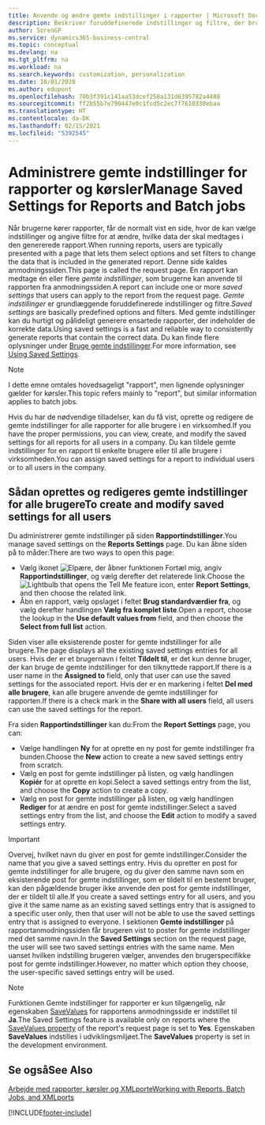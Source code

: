 ```yaml
---
title: Anvende og ændre gemte indstillinger i rapporter | Microsoft Docs
description: Beskriver foruddefinerede indstillinger og filtre, der bruges til at tilpasse en rapport og til at generere de korrekte data.
author: SorenGP
ms.service: dynamics365-business-central
ms.topic: conceptual
ms.devlang: na
ms.tgt_pltfrm: na
ms.workload: na
ms.search.keywords: customization, personalization
ms.date: 10/01/2020
ms.author: edupont
ms.openlocfilehash: 70b3f391c141aa53dcef258a131d6395782a4488
ms.sourcegitcommit: ff2b55b7e790447e0c1fcd5c2ec7f7610338ebaa
ms.translationtype: HT
ms.contentlocale: da-DK
ms.lasthandoff: 02/15/2021
ms.locfileid: "5392545"
---
```

# <a name="manage-saved-settings-for-reports-and-batch-jobs"></a><span data-ttu-id="710c6-103">Administrere gemte indstillinger for rapporter og kørsler</span><span class="sxs-lookup"><span data-stu-id="710c6-103">Manage Saved Settings for Reports and Batch jobs</span></span>
<span data-ttu-id="710c6-104">Når brugerne kører rapporter, får de normalt vist en side, hvor de kan vælge indstillinger og angive filtre for at ændre, hvilke data der skal medtages i den genererede rapport.</span><span class="sxs-lookup"><span data-stu-id="710c6-104">When running reports, users are typically presented with a page that lets them select options and set filters to change the data that is included in the generated report.</span></span> <span data-ttu-id="710c6-105">Denne side kaldes anmodningssiden.</span><span class="sxs-lookup"><span data-stu-id="710c6-105">This page is called the request page.</span></span> <span data-ttu-id="710c6-106">En rapport kan medtage én eller flere *gemte indstillinger*, som brugerne kan anvende til rapporten fra anmodningssiden.</span><span class="sxs-lookup"><span data-stu-id="710c6-106">A report can include one or more *saved settings* that users can apply to the report from the request page.</span></span> <span data-ttu-id="710c6-107">*Gemte indstillinger* er grundlæggende foruddefinerede indstillinger og filtre.</span><span class="sxs-lookup"><span data-stu-id="710c6-107">*Saved settings* are basically predefined options and filters.</span></span> <span data-ttu-id="710c6-108">Med gemte indstillinger kan du hurtigt og pålideligt generere ensartede rapporter, der indeholder de korrekte data.</span><span class="sxs-lookup"><span data-stu-id="710c6-108">Using saved settings is a fast and reliable way to consistently generate reports that contain the correct data.</span></span> <span data-ttu-id="710c6-109">Du kan finde flere oplysninger under [Bruge gemte indstillinger](ui-work-report.md#SavedSettings).</span><span class="sxs-lookup"><span data-stu-id="710c6-109">For more information, see [Using Saved Settings](ui-work-report.md#SavedSettings).</span></span>

> [!NOTE]
> <span data-ttu-id="710c6-110">I dette emne omtales hovedsageligt "rapport", men lignende oplysninger gælder for kørsler.</span><span class="sxs-lookup"><span data-stu-id="710c6-110">This topic refers mainly to "report", but similar information applies to batch jobs.</span></span>

<span data-ttu-id="710c6-111">Hvis du har de nødvendige tilladelser, kan du få vist, oprette og redigere de gemte indstillinger for alle rapporter for alle brugere i en virksomhed.</span><span class="sxs-lookup"><span data-stu-id="710c6-111">If you have the proper permissions, you can view, create, and modify the saved settings for all reports for all users in a company.</span></span> <span data-ttu-id="710c6-112">Du kan tildele gemte indstillinger for en rapport til enkelte brugere eller til alle brugere i virksomheden.</span><span class="sxs-lookup"><span data-stu-id="710c6-112">You can assign saved settings for a report to individual users or to all users in the company.</span></span>

<!--
## Apply saved settings to a report
1. Open the report.

   The request page appears.    
2. In the **Saved Settings** section of the page, set the **Name** field  to the saved settings that you want to use.

   The **Saved Settings** section only appears if the report has been run before or if there are existing saved settings entries. The saved settings entry called **Last used options and filters** is always available. These settings are the option and filter values that were used the last time you ran the report.

-->

## <a name="to-create-and-modify-saved-settings-for-all-users"></a><span data-ttu-id="710c6-113">Sådan oprettes og redigeres gemte indstillinger for alle brugere</span><span class="sxs-lookup"><span data-stu-id="710c6-113">To create and modify saved settings for all users</span></span>
<span data-ttu-id="710c6-114">Du administrerer gemte indstillinger på siden **Rapportindstillinger**.</span><span class="sxs-lookup"><span data-stu-id="710c6-114">You manage saved settings on the **Reports Settings** page.</span></span> <span data-ttu-id="710c6-115">Du kan åbne siden på to måder:</span><span class="sxs-lookup"><span data-stu-id="710c6-115">There are two ways to open this page:</span></span>
-   <span data-ttu-id="710c6-116">Vælg ikonet ![Elpære, der åbner funktionen Fortæl mig](media/ui-search/search_small.png "Fortæl mig, hvad du vil foretage dig"), angiv **Rapportindstillinger**, og vælg derefter det relaterede link.</span><span class="sxs-lookup"><span data-stu-id="710c6-116">Choose the ![Lightbulb that opens the Tell Me feature](media/ui-search/search_small.png "Tell me what you want to do") icon, enter **Report Settings**, and then choose the related link.</span></span>
-   <span data-ttu-id="710c6-117">Åbn en rapport, vælg opslaget i feltet **Brug standardværdier fra**, og vælg derefter handlingen **Vælg fra komplet liste**.</span><span class="sxs-lookup"><span data-stu-id="710c6-117">Open a report, choose the lookup in the **Use default values from** field, and then choose the **Select from full list** action.</span></span>

<span data-ttu-id="710c6-118">Siden viser alle eksisterende poster for gemte indstillinger for alle brugere.</span><span class="sxs-lookup"><span data-stu-id="710c6-118">The page displays all the existing saved settings entries for all users.</span></span> <span data-ttu-id="710c6-119">Hvis der er et brugernavn i feltet **Tildelt til**, er det kun denne bruger, der kan bruge de gemte indstillinger for den tilknyttede rapport.</span><span class="sxs-lookup"><span data-stu-id="710c6-119">If there is a user name in the **Assigned to** field, only that user can use the saved settings for the associated report.</span></span> <span data-ttu-id="710c6-120">Hvis der er en markering i feltet **Del med alle brugere**, kan alle brugere anvende de gemte indstillinger for rapporten.</span><span class="sxs-lookup"><span data-stu-id="710c6-120">If there is a check mark in the **Share with all users** field, all users can use the saved settings for the report.</span></span>

<span data-ttu-id="710c6-121">Fra siden **Rapportindstillinger** kan du:</span><span class="sxs-lookup"><span data-stu-id="710c6-121">From the **Report Settings** page, you can:</span></span>
-   <span data-ttu-id="710c6-122">Vælge handlingen **Ny** for at oprette en ny post for gemte indstillinger fra bunden.</span><span class="sxs-lookup"><span data-stu-id="710c6-122">Choose the **New** action to create a new saved settings entry from scratch.</span></span>
-   <span data-ttu-id="710c6-123">Vælg en post for gemte indstillinger på listen, og vælg handlingen **Kopiér** for at oprette en kopi.</span><span class="sxs-lookup"><span data-stu-id="710c6-123">Select a saved settings entry from the list, and choose the **Copy** action to create a copy.</span></span>
-   <span data-ttu-id="710c6-124">Vælg en post for gemte indstillinger på listen, og vælg handlingen **Rediger** for at ændre en post for gemte indstillinger.</span><span class="sxs-lookup"><span data-stu-id="710c6-124">Select a saved settings entry from the list, and choose the **Edit** action to modify a saved settings entry.</span></span>

> [!Important]
> <span data-ttu-id="710c6-125">Overvej, hvilket navn du giver en post for gemte indstillinger.</span><span class="sxs-lookup"><span data-stu-id="710c6-125">Consider the name that you give a saved settings entry.</span></span> <span data-ttu-id="710c6-126">Hvis du opretter en post for gemte indstillinger for alle brugere, og du giver den samme navn som en eksisterende post for gemte indstillinger, som er tildelt til en bestemt bruger, kan den pågældende bruger ikke anvende den post for gemte indstillinger, der er tildelt til alle.</span><span class="sxs-lookup"><span data-stu-id="710c6-126">If you create a saved settings entry for all users, and you give it the same name as an existing saved settings entry that is assigned to a specific user only, then that user will not be able to use the saved settings entry that is assigned to everyone.</span></span>  <span data-ttu-id="710c6-127">I sektionen **Gemte indstillinger** på rapportanmodningssiden får brugeren vist to poster for gemte indstillinger med det samme navn.</span><span class="sxs-lookup"><span data-stu-id="710c6-127">In the **Saved Settings** section on the request page, the user will see two saved settings entries with the same name.</span></span> <span data-ttu-id="710c6-128">Men uanset hvilken indstilling brugeren vælger, anvendes den brugerspecifikke post for gemte indstillinger.</span><span class="sxs-lookup"><span data-stu-id="710c6-128">However, no matter which option they choose, the user-specific saved settings entry will be used.</span></span>

> [!NOTE]
> <span data-ttu-id="710c6-129">Funktionen Gemte indstillinger for rapporter er kun tilgængelig, når egenskaben [SaveValues](/dynamics365/business-central/dev-itpro/developer/properties/devenv-savevalues-property) for rapportens anmodningsside er indstillet til **Ja**.</span><span class="sxs-lookup"><span data-stu-id="710c6-129">The Saved Settings feature is available only on reports where the [SaveValues property](/dynamics365/business-central/dev-itpro/developer/properties/devenv-savevalues-property) of the report's request page is set to **Yes**.</span></span> <span data-ttu-id="710c6-130">Egenskaben **SaveValues** indstilles i udviklingsmiljøet.</span><span class="sxs-lookup"><span data-stu-id="710c6-130">The **SaveValues** property is set in the development environment.</span></span>  

## <a name="see-also"></a><span data-ttu-id="710c6-131">Se også</span><span class="sxs-lookup"><span data-stu-id="710c6-131">See Also</span></span>
[<span data-ttu-id="710c6-132">Arbejde med rapporter, kørsler og XMLporte</span><span class="sxs-lookup"><span data-stu-id="710c6-132">Working with Reports, Batch Jobs, and XMLports</span></span>](ui-work-report.md)  


[!INCLUDE[footer-include](includes/footer-banner.md)]